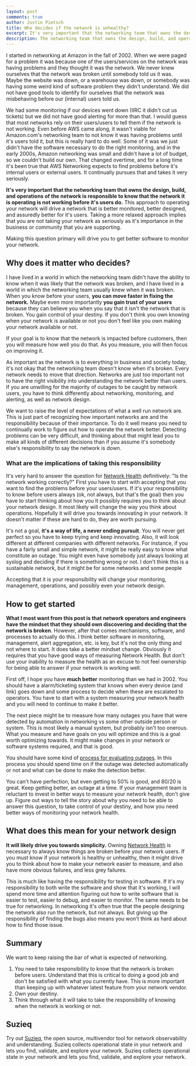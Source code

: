 ```yaml
---
layout: post
comments: true
author: Justin Pietsch
title: Who decides if the network is unhealthy?
excerpt: It's very important that the networking team that owns the design, build, and operations of the network is responsible to know that the network it is operating is not working before it's users do.
description: The networking team that owns the design, build, and operations of the network is responsible to know that the network it is operating or not working before it's users do.
---
```

I started in networking at Amazon in the fall of 2002. When we were paged for a problem it was because one of the users/services on the network was having problems and they thought it was the network. We never knew ourselves that the network was broken until somebody told us it was. Maybe the website was down, or a warehouse was down, or somebody was having some weird kind of software problem they didn't understand. We did not have good tools to identify for ourselves that the network was misbehaving before our (internal) users told us.

We had some monitoring if our devices went down (IIRC it didn't cut us tickets) but we did not have good alerting for more than that. I would guess that most networks rely on their users/users to tell them if the network is not working. Even before AWS came along, it wasn't viable for Amazon.com's networking team to not know it was having problems until it's users told it, but this is really hard to do well. Some of it was we just didn't have the software necessary to do the right monitoring, and in the early 2000s, Amazon networking was small and didn't have a lot of budget, so we couldn't build our own. That changed overtime, and for a long time it's been true that AWS Networking expects to find problems before it's internal users or external users. It continually pursues that and takes it very seriously.

**It's very important that the networking team that owns the design, build, and operations of the network is responsible to know that the network it is operating is not working before it's users do.** This approach to operating your network will drive a network that is better monitored, better designed, and assuredly better for it's users. Taking a more relaxed approach implies that you are not taking your network as seriously as it's importance in the business or community that you are supporting.

Making this question primary will drive you to get better software to monitor your network.

## Why does it matter who decides?

I have lived in a world in which the networking team didn't have the ability to know when it was likely that the network was broken, and I have lived in a world in which the networking team usually knew when it was broken. When you know before your users, **you can move faster in fixing the network.** Maybe even more importantly **you gain trust of your users** because they can believe you when you say that it isn't the network that is broken. You gain control of your destiny. If you don't think you own knowing when your network is available or not you don't feel like you own making your network available or not.

If your goal is to know that the network is impacted before customers, then you will measure how well you do that. As you measure, you will then focus on improving it. 

As important as the network is to everything in business and society today, it's not okay that the networking team doesn't know when it's broken. Every network needs to move that direction. Networks are just too important not to have the right visibility into understanding the network better than users. If you are unwilling for the majority of outages to be caught by network users, you have to think differently about networking, monitoring, and alerting, as well as network design.

We want to raise the level of expectations of what a well run network are. This is just part of recognizing how important networks are and the responsibility because of their importance. To do it well means you need to continually work to figure out how to operate the network better. Detecting problems can be very difficult, and thinking about that might lead you to make all kinds of different decisions than if you assume it's somebody else's responsibility to say the network is down.

### What are the implications of taking this responsibility

It's very hard to answer the question for [Network Health](https://elegantnetwork.github.io/posts/network-health/) definitively: "Is the network working correctly?" First you have to start with accepting that you want to find the problems before your users/users. If it's your responsibility to know before users always (ok, not always, but that's the goal) then you have to start thinking about how you It possibly requires you to think about your network design. It most likely will change the way you think about operations. Hopefully it will drive you towards innovating in your network. It doesn't matter if these are hard to do, they are worth pursuing.

It's not a goal, **it's a way of life, a never ending pursuit**. You will never get perfect so you have to keep trying and keep innovating. Also, it will look different at different companies with different networks. For instance, if you have a fairly small and simple network, it might be really easy to know what constitute an outage. You might even have somebody just always looking at syslog and deciding if there is something wrong or not. I don't think this is a sustainable network, but it might be for some networks and some people

Accepting that it is your responsibility will change your monitoring, management, operations, and possibly even your network design.

## How to get started

**What I most want from this post is that network operators and engineers have the mindset that they should own discovering and deciding that the network is broken**. However, after that comes mechanisms, software, and processes to actually do this. I think better software in monitoring, management, alert aggregation, etc. is key, but it's not the only thing and not where to start. It does take a better mindset change. Obviously it requires that you have good ways of measuring Network Health. But don't use your inability to measure the health as an excuse to not feel ownership for being able to answer if your network is working well.

First off, I hope you have **much better** monitoring than we had in 2002. You should have a alarm/ticketing system that knows when every device (and link) goes down and some process to decide when these are escalated to operators. You have to start with a system measuring your network health and you will need to continue to make it better.

The next piece might be to measure how many outages you have that were detected by automation in networking vs some other outside person or system. This is most likely a manual system, but probably isn't too onerous. What you measure and have goals on you will optimize and this is a goal worth optimizing towards. It might make changes in your network or software systems required, and that is good.

You should have some kind of [process for evaluating outages](https://wa.aws.amazon.com/wat.concept.coe.en.html). In this process you should spend time on if the outage was detected automatically or not and what can be done to make the detection better. 

You can't have perfection, but even getting to 50% is good, and 80/20 is great. Keep getting better, an outage at a time. If your management team is reluctant to invest in better ways to measure your network health, don't give up. Figure out ways to tell the story about why you need to be able to answer this question, to take control of your destiny, and how you need better ways of monitoring your network health.
## What does this mean for your network design

**It will likely drive you towards simplicity.** Owning [Network Health](https://elegantnetwork.github.io/posts/network-health/) is necessary to always know things are broken before your network users. If you must know if your network is healthy or unhealthy, then it might drive you to think about how to make your network easier to measure, and also have more obvious failures, and less grey failures.

This is much like having the responsibility for testing in software. If it's my responsibility to both write the software and show that it's working, I will spend more time and attention figuring out how to write software that is easier to test, easier to debug, and easier to monitor. The same needs to be true for networking. In networking it's often true that the people designing the network also run the network, but not always. But giving up the responsibility of finding the bugs also means you won't think as hard about how to find those issue.

## Summary

We want to keep raising the bar of what is expected of networking.

1. You need to take responsibility to know that the network is broken before users. Understand that this is critical to doing a good job and don't be satisfied with what you currently have. This is more important than keeping up with whatever latest feature from your network vendor.
1. Own your destiny.
1. Think through what it will take to take the responsibility of knowing when the network is working or not.

## Suzieq

Try out [Suzieq](https://www.stardustsystems.net/suzieq/), the open source, multivendor tool for network observability and understanding. Suzieq collects operational state in your network and lets you find, validate, and explore your network. Suzieq collects operational state in your network and lets you find, validate, and explore your network.
